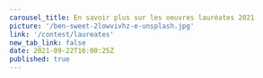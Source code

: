 ```yaml
---
carousel_title: En savoir plus sur les oeuvres lauréates 2021
picture: '/ben-sweet-2lowvivhz-e-unsplash.jpg'
link: '/contest/laureates'
new_tab_link: false
date: 2021-09-22T16:00:25Z
published: true
---
```

